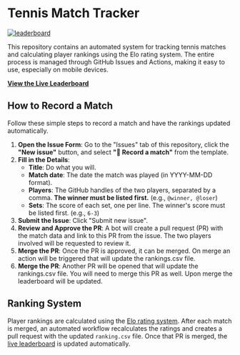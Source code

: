 # Tennis Match Tracker

[![leaderboard](https://github.com/stonehenge-collective/tennis/actions/workflows/pages-deploy.yml/badge.svg)](https://github.com/stonehenge-collective/tennis/actions/workflows/pages-deploy.yml)

This repository contains an automated system for tracking tennis matches and calculating player rankings using the Elo rating system. The entire process is managed through GitHub Issues and Actions, making it easy to use, especially on mobile devices.

[**View the Live Leaderboard**](https://stonehenge-collective.github.io/sc-tennis-league)

## How to Record a Match

Follow these simple steps to record a match and have the rankings updated automatically.

1. **Open the Issue Form**: Go to the "Issues" tab of this repository, click the **"New issue"** button, and select **"🎾 Record a match"** from the template.
2. **Fill in the Details**:
    - **Title**: Do what you will.
    - **Match date**: The date the match was played (in YYYY-MM-DD format).
    - **Players**: The GitHub handles of the two players, separated by a comma. **The winner must be listed first.** (e.g., `@winner, @loser`)
    - **Sets**: The score of each set, one per line. The winner's score must be listed first. (e.g., `6-3`)
3. **Submit the Issue**: Click "Submit new issue".
4. **Review and Approve the PR**: A bot will create a pull request (PR) with the match data and link to this PR from the issue. The two players involved will be requested to review it.
5. **Merge the PR**: Once the PR is approved, it can be merged. On merge an action will be triggered that will update the rankings.csv file.
6. **Merge the PR**: Another PR will be opened that will update the rankings.csv file. You will need to merge this PR as well. Upon merge the leaderboard will be updated.

## Ranking System

Player rankings are calculated using the [Elo rating system](https://en.wikipedia.org/wiki/Elo_rating_system). After each match is merged, an automated workflow recalculates the ratings and creates a pull request with the updated `ranking.csv` file. Once that PR is merged, the [live leaderboard](https://stonehenge-collective.github.io/sc-tenis-league) is updated automatically.

